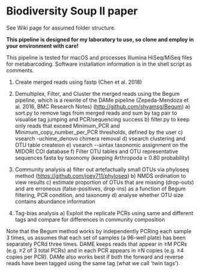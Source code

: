 # Biodiversity Soup II paper

See Wiki page for assumed folder structure.  

**This pipeline is designed for my laboratory to use, so clone and employ in your environment with care!**

This pipeline is tested for macOS and processes Illumina HiSeq/MiSeq files for metabarcoding. Software installation information is in the shell script as comments.

1. Create merged reads using fastp (Chen et al. 2018)

2. Demultiplex, Filter, and Cluster the merged reads using the Begum pipeline, which is a rewrite of the DAMe pipeline (Zepeda-Mendoza et al. 2016, BMC Research Notes) (http://github.com/shyamsg/Begum)
a)  sort.py to remove tags from merged reads and sum by tag pair to visualise tag jumping and PCR/sequencing success
b)  filter.py to keep only reads that exceed Minimum_PCR and Minimum_copy_number_per_PCR thresholds, defined by the user
c)  vsearch -uchime_denovo chimera removal
d)  vsearch clustering and OTU table createion
e)  vsearch --sintax taxonomic assignment on the MIDORI COI database
f)  Filter OTU tables and OTU representative sequences fasta by taxonomy (keeping Arthropoda ≥ 0.80 probability)

3. Community analysis
a) filter out artefactually small OTUs via phyloseq method (https://github.com/joey711/phyloseq)
b) NMDS ordination to view results
c) estimate proportion of OTUs that are missing (drop-outs) and are erroneous (false-positives, drop-ins) as a function of Begum filtering, PCR condition, and taxonomy
d) analyse whether OTU size contains abundance information

4. Tag-bias analysis
a) Exploit the replicate PCRs using same and different tags and compare for differences in community composition

Note that the Begum method works by independently PCRing each sample 3 times, us assumes that each set of samples (a 96-well plate) has been separately PCRd three times.  DAME keeps reads that appear in ≥M PCRs (e.g. ≥2 of 3 total PCRs) and in each PCR appears in ≥N copies (e.g. ≥4 copies per PCR). DAMe also works best if both the forward and reverse reads have been tagged using the same tag (what we call 'twin tags').
